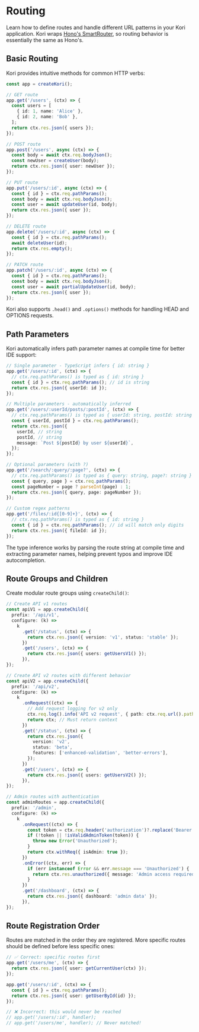 # Routing

Learn how to define routes and handle different URL patterns in your Kori application. Kori wraps [Hono's SmartRouter](https://hono.dev/docs/concepts/routers#smartrouter), so routing behavior is essentially the same as Hono's.

## Basic Routing

Kori provides intuitive methods for common HTTP verbs:

```typescript
const app = createKori();

// GET route
app.get('/users', (ctx) => {
  const users = [
    { id: 1, name: 'Alice' },
    { id: 2, name: 'Bob' },
  ];
  return ctx.res.json({ users });
});

// POST route
app.post('/users', async (ctx) => {
  const body = await ctx.req.bodyJson();
  const newUser = createUser(body);
  return ctx.res.json({ user: newUser });
});

// PUT route
app.put('/users/:id', async (ctx) => {
  const { id } = ctx.req.pathParams();
  const body = await ctx.req.bodyJson();
  const user = await updateUser(id, body);
  return ctx.res.json({ user });
});

// DELETE route
app.delete('/users/:id', async (ctx) => {
  const { id } = ctx.req.pathParams();
  await deleteUser(id);
  return ctx.res.empty();
});

// PATCH route
app.patch('/users/:id', async (ctx) => {
  const { id } = ctx.req.pathParams();
  const body = await ctx.req.bodyJson();
  const user = await partialUpdateUser(id, body);
  return ctx.res.json({ user });
});
```

Kori also supports `.head()` and `.options()` methods for handling HEAD and OPTIONS requests.

## Path Parameters

Kori automatically infers path parameter names at compile time for better IDE support:

```typescript
// Single parameter - TypeScript infers { id: string }
app.get('/users/:id', (ctx) => {
  // ctx.req.pathParams() is typed as { id: string }
  const { id } = ctx.req.pathParams(); // id is string
  return ctx.res.json({ userId: id });
});

// Multiple parameters - automatically inferred
app.get('/users/:userId/posts/:postId', (ctx) => {
  // ctx.req.pathParams() is typed as { userId: string, postId: string }
  const { userId, postId } = ctx.req.pathParams();
  return ctx.res.json({
    userId, // string
    postId, // string
    message: `Post ${postId} by user ${userId}`,
  });
});

// Optional parameters (with ?)
app.get('/search/:query/:page?', (ctx) => {
  // ctx.req.pathParams() is typed as { query: string, page?: string }
  const { query, page } = ctx.req.pathParams();
  const pageNumber = page ? parseInt(page) : 1;
  return ctx.res.json({ query, page: pageNumber });
});

// Custom regex patterns
app.get('/files/:id{[0-9]+}', (ctx) => {
  // ctx.req.pathParams() is typed as { id: string }
  const { id } = ctx.req.pathParams(); // id will match only digits
  return ctx.res.json({ fileId: id });
});
```

The type inference works by parsing the route string at compile time and extracting parameter names, helping prevent typos and improve IDE autocompletion.

## Route Groups and Children

Create modular route groups using `createChild()`:

```typescript
// Create API v1 routes
const apiV1 = app.createChild({
  prefix: '/api/v1',
  configure: (k) =>
    k
      .get('/status', (ctx) => {
        return ctx.res.json({ version: 'v1', status: 'stable' });
      })
      .get('/users', (ctx) => {
        return ctx.res.json({ users: getUsersV1() });
      }),
});

// Create API v2 routes with different behavior
const apiV2 = app.createChild({
  prefix: '/api/v2',
  configure: (k) =>
    k
      .onRequest((ctx) => {
        // Add request logging for v2 only
        ctx.req.log().info('API v2 request', { path: ctx.req.url().pathname });
        return ctx; // Must return context
      })
      .get('/status', (ctx) => {
        return ctx.res.json({
          version: 'v2',
          status: 'beta',
          features: ['enhanced-validation', 'better-errors'],
        });
      })
      .get('/users', (ctx) => {
        return ctx.res.json({ users: getUsersV2() });
      }),
});

// Admin routes with authentication
const adminRoutes = app.createChild({
  prefix: '/admin',
  configure: (k) =>
    k
      .onRequest((ctx) => {
        const token = ctx.req.header('authorization')?.replace('Bearer ', '');
        if (!token || !isValidAdminToken(token)) {
          throw new Error('Unauthorized');
        }
        return ctx.withReq({ isAdmin: true });
      })
      .onError((ctx, err) => {
        if (err instanceof Error && err.message === 'Unauthorized') {
          return ctx.res.unauthorized({ message: 'Admin access required' });
        }
      })
      .get('/dashboard', (ctx) => {
        return ctx.res.json({ dashboard: 'admin data' });
      }),
});
```

## Route Registration Order

Routes are matched in the order they are registered. More specific routes should be defined before less specific ones:

```typescript
// ✅ Correct: specific routes first
app.get('/users/me', (ctx) => {
  return ctx.res.json({ user: getCurrentUser(ctx) });
});

app.get('/users/:id', (ctx) => {
  const { id } = ctx.req.pathParams();
  return ctx.res.json({ user: getUserById(id) });
});

// ❌ Incorrect: this would never be reached
// app.get('/users/:id', handler);
// app.get('/users/me', handler); // Never matched!
```
